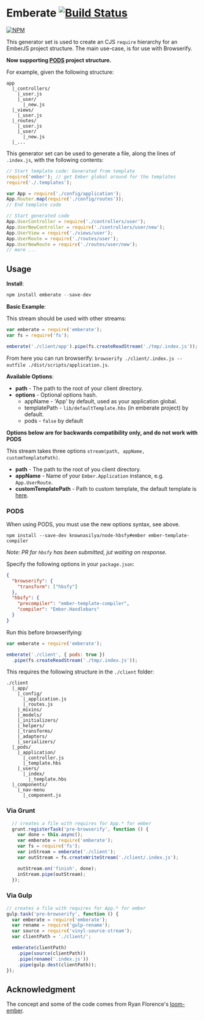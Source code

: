 Emberate [![Build Status][travis-img]][travis-url]
======================

[![NPM][npm-badge-img]][npm-badge-url]

This generator set is used to create an CJS `require` hierarchy for an EmberJS project structure.
The main use-case, is for use with Browserify.  

**Now supporting [PODS][pods] project structure.**

For example, given the following structure:

```no-highlight
app
  |_controllers/
    |_user.js
    |_user/
      |_new.js
  |_views/
    |_user.js
  |_routes/
    |_user.js
    |_user/
      |_new.js
  |_...
```

This generator set can be used to generate a file, along the lines of `.index.js`, with the following contents:

```js
// Start template code: Generated from template
require('ember'); // get Ember global around for the templates
require('./.templates');

var App = require('./config/application');
App.Router.map(require('./config/routes'));
// End template code

// Start generated code
App.UserController = require('./controllers/user');
App.UserNewController = require('./controllers/user/new');
App.UserView = require('./views/user');
App.UserRoute = require('./routes/user');
App.UserNewRoute = require('./routes/user/new');
// more ...
```


## Usage


__Install__:

```js
npm install emberate --save-dev
```


__Basic Example__:

This stream should be used with other streams:
```js
var emberate = require('emberate');
var fs = require('fs');

emberate('./client/app').pipe(fs.createReadStream('./tmp/.index.js'));
```

From here you can run browserify: `browserify ./client/.index.js --outfile ./dist/scripts/application.js`.


__Available Options__:

* __path__ - The path to the root of your client directory.
* __options__ - Optional options hash.
  - appName - 'App' by default, used as your application global.
  - templatePath - `lib/defaultTemplate.hbs` (in emberate project) by default.
  - pods - `false` by default

**Options below are for backwards compatibility only, and do not work with PODS**  

This stream takes three options `stream(path, appName, customTemplatePath)`.

* __path__ - The path to the root of you client directory.
* __appName__ - Name of your `Ember.Application` instance, e.g. `App.UserRoute`.
* __customTemplatePath__ - Path to custom template, the default template is [here][default-template].


### PODS

When using PODS, you must use the new options syntax, see above.

```no-highlight
npm install --save-dev knownasilya/node-hbsfy#ember ember-template-compiler
```
_Note: PR for `hbsfy` has been submitted, jut waiting on response._

Specify the following options in your `package.json`:

```json
{
  "browserify": {
    "transform": ["hbsfy"]
  },
  "hbsfy": {
    "precompiler": "ember-template-compiler",
    "compiler": "Ember.Handlebars"
  }
}
```

Run this before browserifying:

```js
var emberate = require('emberate');

emberate('./client', { pods: true })
  .pipe(fs.createReadStream('./tmp/.index.js'));
```

This requires the following structure in the `./client` folder:

```no-highlight
./client
  |_app/
    |_config/
      |_application.js
      |_routes.js
    |_mixins/
    |_models/
    |_initializers/
    |_helpers/
    |_transforms/
    |_adapters/
    |_serializers/
  |_pods/
    |_application/
      |_controller.js
      |_template.hbs
    |_users/
      |_index/
        |_template.hbs
  |_components/
    |_nav-menu
      |_component.js
```



### Via Grunt


```js
  // creates a file with requires for App.* for ember
  grunt.registerTask('pre-browserify', function () {
    var done = this.async();
    var emberate = require('emberate');
    var fs = require('fs');
    var inStream = emberate('./client');
    var outStream = fs.createWriteStream('./client/.index.js');

    outStream.on('finish', done);
    inStream.pipe(outStream);
  });
```

### Via Gulp

```js
// creates a file with requires for App.* for ember
gulp.task('pre-browserify', function () {
  var emberate = require('emberate');
  var rename = require('gulp-rename');
  var source = require('vinyl-source-stream');
  var clientPath = './client/';

  emberate(clientPath)
    .pipe(source(clientPath))
    .pipe(rename('.index.js'))
    .pipe(gulp.dest(clientPath));
});
```

## Acknowledgment

The concept and some of the code comes from Ryan Florence's [loom-ember][loom-ember].

[loom-ember]: https://github.com/rpflorence/loom-ember
[compiler]: https://github.com/toranb/ember-template-compiler
[travis-url]: https://travis-ci.org/AppGeo/emberate
[travis-img]: https://travis-ci.org/AppGeo/emberate.svg?branch=master
[npm-badge-img]: https://nodei.co/npm/emberate.svg?compact=true
[npm-badge-url]: https://nodei.co/npm/emberate/
[default-template]: https://github.com/AppGeo/emberate/blob/master/lib/defaultTemplate.hbs
[pods]: http://emberjs.com/blog/2013/12/17/whats-coming-in-ember-in-2014.html
